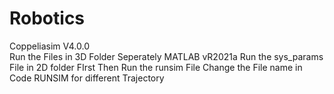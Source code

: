 # Robotics
Coppeliasim V4.0.0<br>
Run the Files in 3D Folder Seperately
MATLAB vR2021a
Run the sys_params File in 2D folder FIrst
Then Run the runsim File 
Change the File name in Code RUNSIM for different Trajectory

